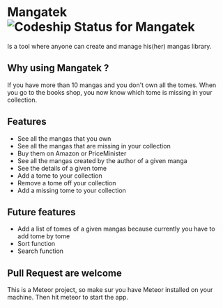 # Mangatek ![Codeship Status for Mangatek](https://codeship.com/projects/d0df1a90-a444-0133-52bb-1ae2673d316b/status?branch=master)

Is a tool where anyone can create and manage his(her) mangas library.

## Why using Mangatek ?

If you have more than 10 mangas and you don't own all the tomes.
When you go to the books shop, you now know which tome is missing in your collection.

## Features

* See all the mangas that you own
* See all the mangas that are missing in your collection
* Buy them on Amazon or PriceMinister
* See all the mangas created by the author of a given manga
* See the details of a given tome
* Add a tome to your collection
* Remove a tome off your collection
* Add a missing tome to your collection

## Future features

* Add a list of tomes of a given mangas because currently you have to add tome by tome
* Sort function
* Search function

## Pull Request are welcome

This is a Meteor project, so make sur you have Meteor installed on your machine.
Then hit meteor to start the app.
